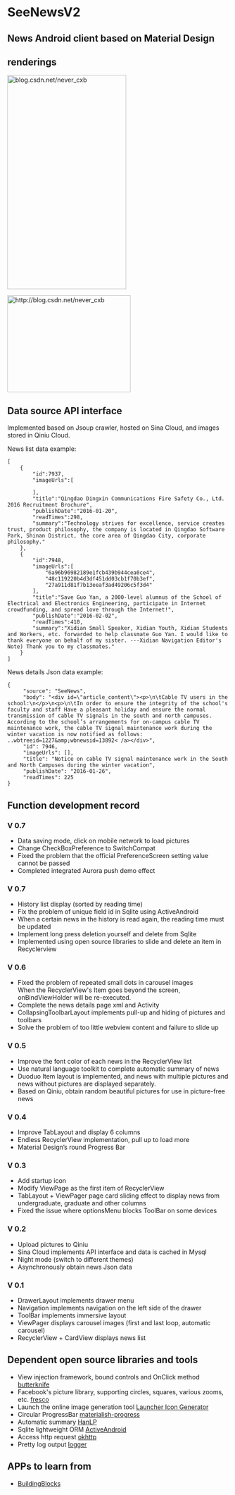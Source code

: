 # SeeNewsV2

## News Android client based on Material Design


## renderings
<img src="/screenshots/refresh_endless_list.gif" alt="blog.csdn.net/never_cxb" title="screenshot" width="270" height="486" /> <br>

<img src="http://img.blog.csdn.net/20160117162640833" width="280" height="220" alt="http://blog.csdn.net/never_cxb" title="">


## Data source API interface ##

Implemented based on Jsoup crawler, hosted on Sina Cloud, and images stored in Qiniu Cloud.

News list data example:

```
[
    {
        "id":7937,
        "imageUrls":[

        ],
        "title":"Qingdao Dingxin Communications Fire Safety Co., Ltd. 2016 Recruitment Brochure",
        "publishDate":"2016-01-20",
        "readTimes":298,
        "summary":"Technology strives for excellence, service creates trust, product philosophy, the company is located in Qingdao Software Park, Shinan District, the core area of Qingdao City, corporate philosophy."
    },
    {
        "id":7948,
        "imageUrls":[
            "6a96b96982189e1fcb439b944cea0ce4",
            "48c119220b4d3df451dd03cb1f70b3ef",
            "27a911d81f7b13eeaf3ad49206c5f3d4"
        ],
        "title":"Save Guo Yan, a 2000-level alumnus of the School of Electrical and Electronics Engineering, participate in Internet crowdfunding, and spread love through the Internet!",
        "publishDate":"2016-02-02",
        "readTimes":410,
        "summary":"Xidian Small Speaker, Xidian Youth, Xidian Students and Workers, etc. forwarded to help classmate Guo Yan. I would like to thank everyone on behalf of my sister. ---Xidian Navigation Editor's Note) Thank you to my classmates."
    }
]
```


News details Json data example:

```
{
     "source": "SeeNews",
     "body": "<div id=\"article_content\"><p>\n\tCable TV users in the school:\n</p>\n<p>\n\tIn order to ensure the integrity of the school's faculty and staff Have a pleasant holiday and ensure the normal transmission of cable TV signals in the south and north campuses. According to the school’s arrangements for on-campus cable TV maintenance work, the cable TV signal maintenance work during the winter vacation is now notified as follows: ..wbtreeid=1227&amp;wbnewsid=13892< /a></div>",
     "id": 7946,
     "imageUrls": [],
     "title": "Notice on cable TV signal maintenance work in the South and North Campuses during the winter vacation",
     "publishDate": "2016-01-26",
     "readTimes": 225
}
```


## Function development record
### V 0.7
- Data saving mode, click on mobile network to load pictures
- Change CheckBoxPreference to SwitchCompat
- Fixed the problem that the official PreferenceScreen setting value cannot be passed
- Completed integrated Aurora push demo effect


### V 0.7
- History list display (sorted by reading time)
- Fix the problem of unique field id in Sqlite using ActiveAndroid
- When a certain news in the history is read again, the reading time must be updated
- Implement long press deletion yourself and delete from Sqlite
- Implemented using open source libraries to slide and delete an item in Recyclerview

### V 0.6
- Fixed the problem of repeated small dots in carousel images<br>
   When the RecyclerView's Item goes beyond the screen, onBindViewHolder will be re-executed.
- Complete the news details page xml and Activity
- CollapsingToolbarLayout implements pull-up and hiding of pictures and toolbars
- Solve the problem of too little webview content and failure to slide up

### V 0.5
- Improve the font color of each news in the RecyclerView list
- Use natural language toolkit to complete automatic summary of news
- Duoduo Item layout is implemented, and news with multiple pictures and news without pictures are displayed separately.
- Based on Qiniu, obtain random beautiful pictures for use in picture-free news

### V 0.4
- Improve TabLayout and display 6 columns
- Endless RecyclerView implementation, pull up to load more
- Material Design’s round Progress Bar

### V 0.3
- Add startup icon
- Modify ViewPage as the first item of RecyclerView
- TabLayout + ViewPager page card sliding effect to display news from undergraduate, graduate and other columns
- Fixed the issue where optionsMenu blocks ToolBar on some devices

### V 0.2
- Upload pictures to Qiniu
- Sina Cloud implements API interface and data is cached in Mysql
- Night mode (switch to different themes)
- Asynchronously obtain news Json data

### V 0.1
- DrawerLayout implements drawer menu
- Navigation implements navigation on the left side of the drawer
- ToolBar implements immersive layout
- ViewPager displays carousel images (first and last loop, automatic carousel)
- RecyclerView + CardView displays news list


## Dependent open source libraries and tools

- View injection framework, bound controls and OnClick method [butterknife](https://github.com/JakeWharton/butterknife)
- Facebook's picture library, supporting circles, squares, various zooms, etc. [fresco](https://github.com/facebook/fresco)
- Launch the online image generation tool [Launcher Icon Generator](https://romannurik.github.io/AndroidAssetStudio/icons-launcher.html)
- Circular ProgressBar [materialish-progress](https://github.com/pnikosis/materialish-progress)
- Automatic summary [HanLP](https://github.com/hankcs/HanLP)
- Sqlite lightweight ORM [ActiveAndroid](https://github.com/pardom/ActiveAndroid)
- Access http request [okhttp](https://github.com/square/okhttp)
- Pretty log output [logger](https://github.com/orhanobut/logger)

## APPs to learn from

 - [BuildingBlocks](https://github.com/tangqi92/BuildingBlocks)
 
